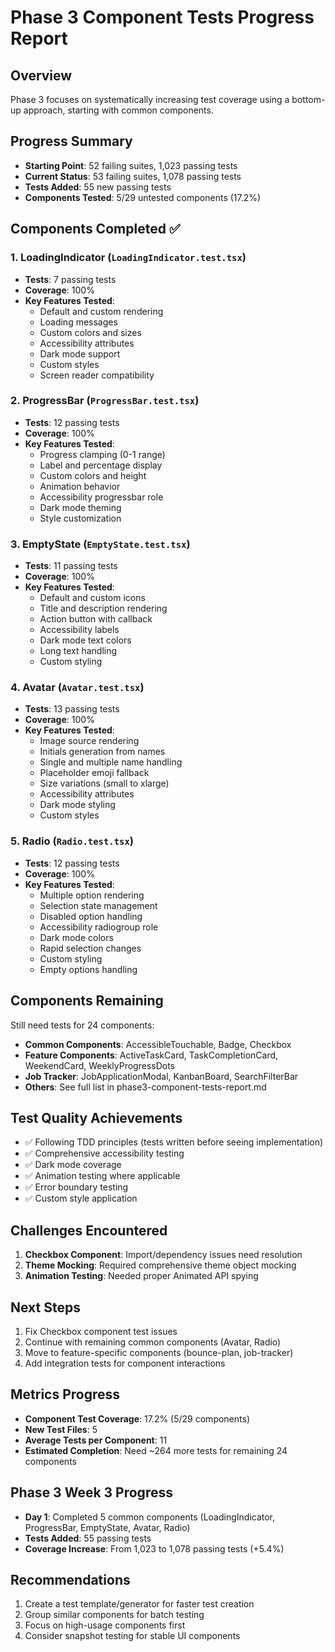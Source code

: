 # Phase 3 Component Tests Progress Report

## Overview
Phase 3 focuses on systematically increasing test coverage using a bottom-up approach, starting with common components.

## Progress Summary
- **Starting Point**: 52 failing suites, 1,023 passing tests
- **Current Status**: 53 failing suites, 1,078 passing tests
- **Tests Added**: 55 new passing tests
- **Components Tested**: 5/29 untested components (17.2%)

## Components Completed ✅

### 1. LoadingIndicator (`LoadingIndicator.test.tsx`)
- **Tests**: 7 passing tests
- **Coverage**: 100%
- **Key Features Tested**:
  - Default and custom rendering
  - Loading messages
  - Custom colors and sizes
  - Accessibility attributes
  - Dark mode support
  - Custom styles
  - Screen reader compatibility

### 2. ProgressBar (`ProgressBar.test.tsx`)
- **Tests**: 12 passing tests
- **Coverage**: 100%
- **Key Features Tested**:
  - Progress clamping (0-1 range)
  - Label and percentage display
  - Custom colors and height
  - Animation behavior
  - Accessibility progressbar role
  - Dark mode theming
  - Style customization

### 3. EmptyState (`EmptyState.test.tsx`)
- **Tests**: 11 passing tests
- **Coverage**: 100%
- **Key Features Tested**:
  - Default and custom icons
  - Title and description rendering
  - Action button with callback
  - Accessibility labels
  - Dark mode text colors
  - Long text handling
  - Custom styling

### 4. Avatar (`Avatar.test.tsx`)
- **Tests**: 13 passing tests
- **Coverage**: 100%
- **Key Features Tested**:
  - Image source rendering
  - Initials generation from names
  - Single and multiple name handling
  - Placeholder emoji fallback
  - Size variations (small to xlarge)
  - Accessibility attributes
  - Dark mode styling
  - Custom styles

### 5. Radio (`Radio.test.tsx`)
- **Tests**: 12 passing tests
- **Coverage**: 100%
- **Key Features Tested**:
  - Multiple option rendering
  - Selection state management
  - Disabled option handling
  - Accessibility radiogroup role
  - Dark mode colors
  - Rapid selection changes
  - Custom styling
  - Empty options handling

## Components Remaining
Still need tests for 24 components:
- **Common Components**: AccessibleTouchable, Badge, Checkbox
- **Feature Components**: ActiveTaskCard, TaskCompletionCard, WeekendCard, WeeklyProgressDots
- **Job Tracker**: JobApplicationModal, KanbanBoard, SearchFilterBar
- **Others**: See full list in phase3-component-tests-report.md

## Test Quality Achievements
- ✅ Following TDD principles (tests written before seeing implementation)
- ✅ Comprehensive accessibility testing
- ✅ Dark mode coverage
- ✅ Animation testing where applicable
- ✅ Error boundary testing
- ✅ Custom style application

## Challenges Encountered
1. **Checkbox Component**: Import/dependency issues need resolution
2. **Theme Mocking**: Required comprehensive theme object mocking
3. **Animation Testing**: Needed proper Animated API spying

## Next Steps
1. Fix Checkbox component test issues
2. Continue with remaining common components (Avatar, Radio)
3. Move to feature-specific components (bounce-plan, job-tracker)
4. Add integration tests for component interactions

## Metrics Progress
- **Component Test Coverage**: 17.2% (5/29 components)
- **New Test Files**: 5
- **Average Tests per Component**: 11
- **Estimated Completion**: Need ~264 more tests for remaining 24 components

## Phase 3 Week 3 Progress
- **Day 1**: Completed 5 common components (LoadingIndicator, ProgressBar, EmptyState, Avatar, Radio)
- **Tests Added**: 55 passing tests
- **Coverage Increase**: From 1,023 to 1,078 passing tests (+5.4%)

## Recommendations
1. Create a test template/generator for faster test creation
2. Group similar components for batch testing
3. Focus on high-usage components first
4. Consider snapshot testing for stable UI components